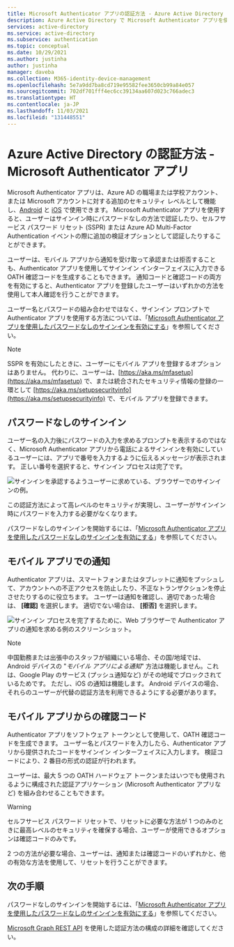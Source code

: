 ```yaml
---
title: Microsoft Authenticator アプリの認証方法 - Azure Active Directory
description: Azure Active Directory で Microsoft Authenticator アプリを使用して、サインイン イベントの改善と安全性の確保に役立てる方法について説明します
services: active-directory
ms.service: active-directory
ms.subservice: authentication
ms.topic: conceptual
ms.date: 10/29/2021
ms.author: justinha
author: justinha
manager: daveba
ms.collection: M365-identity-device-management
ms.openlocfilehash: 5e7a9dd7ba8cd719e95582fee3650cb99a84e057
ms.sourcegitcommit: 702df701fff4ec6cc39134aa607d023c766adec3
ms.translationtype: HT
ms.contentlocale: ja-JP
ms.lasthandoff: 11/03/2021
ms.locfileid: "131448551"
---
```

# <a name="authentication-methods-in-azure-active-directory---microsoft-authenticator-app"></a>Azure Active Directory の認証方法 - Microsoft Authenticator アプリ

Microsoft Authenticator アプリは、Azure AD の職場または学校アカウント、または Microsoft アカウントに対する追加のセキュリティ レベルとして機能し、[Android](https://go.microsoft.com/fwlink/?linkid=866594) と [iOS](https://go.microsoft.com/fwlink/?linkid=866594) で使用できます。 Microsoft Authenticator アプリを使用すると、ユーザーはサインイン時にパスワードなしの方法で認証したり、セルフサービス パスワード リセット (SSPR) または Azure AD Multi-Factor Authentication イベントの際に追加の検証オプションとして認証したりすることができます。

ユーザーは、モバイル アプリから通知を受け取って承認または拒否することも、Authenticator アプリを使用してサインイン インターフェイスに入力できる OATH 確認コードを生成することもできます。 通知コードと確認コードの両方を有効にすると、Authenticator アプリを登録したユーザーはいずれかの方法を使用して本人確認を行うことができます。

ユーザー名とパスワードの組み合わせではなく、サインイン プロンプトで Authenticator アプリを使用する方法については、「[Microsoft Authenticator アプリを使用したパスワードなしのサインインを有効にする](howto-authentication-passwordless-phone.md)」を参照してください。

> [!NOTE]
> SSPR を有効にしたときに、ユーザーにモバイル アプリを登録するオプションはありません。 代わりに、ユーザーは、[https://aka.ms/mfasetup](https://aka.ms/mfasetup) で、または統合されたセキュリティ情報の登録の一環として [https://aka.ms/setupsecurityinfo](https://aka.ms/setupsecurityinfo) で、モバイル アプリを登録できます。

## <a name="passwordless-sign-in"></a>パスワードなしのサインイン

ユーザー名の入力後にパスワードの入力を求めるプロンプトを表示するのではなく、Microsoft Authenticator アプリから電話によるサインインを有効にしているユーザーには、アプリで番号を入力するように伝えるメッセージが表示されます。 正しい番号を選択すると、サインイン プロセスは完了です。

![サインインを承認するようユーザーに求めている、ブラウザーでのサインインの例。](./media/howto-authentication-passwordless-phone/phone-sign-in-microsoft-authenticator-app.png)

この認証方法によって高レベルのセキュリティが実現し、ユーザーがサインイン時にパスワードを入力する必要がなくなります。 

パスワードなしのサインインを開始するには、「[Microsoft Authenticator アプリを使用したパスワードなしのサインインを有効にする](howto-authentication-passwordless-phone.md)」を参照してください。

## <a name="notification-through-mobile-app"></a>モバイル アプリでの通知

Authenticator アプリは、スマートフォンまたはタブレットに通知をプッシュして、アカウントへの不正アクセスを防止したり、不正なトランザクションを停止させたりするのに役立ちます。 ユーザーは通知を確認し、適切であった場合は、 **[確認]** を選択します。 適切でない場合は、 **[拒否]** を選択します。

![サインイン プロセスを完了するために、Web ブラウザーで Authenticator アプリの通知を求める例のスクリーンショット。](media/tutorial-enable-azure-mfa/azure-multi-factor-authentication-browser-prompt.png)

> [!NOTE]
> 中国勤務または出張中のスタッフが組織にいる場合、その国/地域では、Android デバイスの "*モバイル アプリによる通知*" 方法は機能しません。これは、Google Play のサービス (プッシュ通知など) がその地域でブロックされているためです。 ただし、iOS の通知は機能します。 Android デバイスの場合、それらのユーザーが代替の認証方法を利用できるようにする必要があります。

## <a name="verification-code-from-mobile-app"></a>モバイル アプリからの確認コード

Authenticator アプリをソフトウェア トークンとして使用して、OATH 確認コードを生成できます。 ユーザー名とパスワードを入力したら、Authenticator アプリから提供されたコードをサインイン インターフェイスに入力します。 検証コードにより、2 番目の形式の認証が行われます。

ユーザーは、最大 5 つの OATH ハードウェア トークンまたはいつでも使用されるように構成された認証アプリケーション (Microsoft Authenticator アプリなど) を組み合わせることもできます。

> [!WARNING]
> セルフサービス パスワード リセットで、リセットに必要な方法が 1 つのみのときに最高レベルのセキュリティを確保する場合、ユーザーが使用できるオプションは確認コードのみです。
>
> 2 つの方法が必要な場合、ユーザーは、通知または確認コードのいずれかと、他の有効な方法を使用して、リセットを行うことができます。

## <a name="next-steps"></a>次の手順

パスワードなしのサインインを開始するには、「[Microsoft Authenticator アプリを使用したパスワードなしのサインインを有効にする](howto-authentication-passwordless-phone.md)」を参照してください。

[Microsoft Graph REST API](/graph/api/resources/authenticationmethods-overview) を使用した認証方法の構成の詳細を確認してください。
